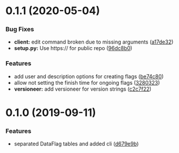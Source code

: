 # 0.1.1 (2020-05-04)


### Bug Fixes

* **client:** edit command broken due to missing arguments ([a17de32](https://github.com/chime-experiment/chimedb_dataflag/commit/a17de32978f88d4cbc6d4151288929be889a7fb3))
* **setup.py:** Use https:// for public repo ([96dc8b0](https://github.com/chime-experiment/chimedb_dataflag/commit/96dc8b0472622b13f11074b7bc03507a4760425c))


### Features

* add user and description options for creating flags ([be74c80](https://github.com/chime-experiment/chimedb_dataflag/commit/be74c80f8e2c8eb455b9961c1b7112e57da4cc32))
* allow not setting the finish time for ongoing flags ([3280323](https://github.com/chime-experiment/chimedb_dataflag/commit/3280323131bf67004f440d64f3ce44567d3ab721))
* **versioneer:** add versioneer for version strings ([c2c7f22](https://github.com/chime-experiment/chimedb_dataflag/commit/c2c7f22ac78db1dcfbc88b43971c3cf4b226fbd7))



# 0.1.0 (2019-09-11)


### Features

* separated DataFlag tables and added cli ([d679e9b](https://github.com/chime-experiment/chimedb_dataflag/commit/d679e9b83d357640e7592b1051b68a6847033baa))
